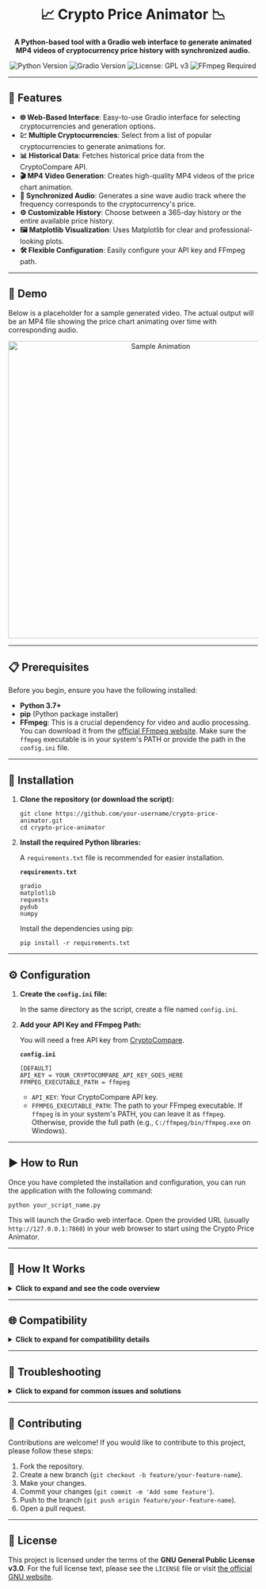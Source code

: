 <h1 align="center">📈 Crypto Price Animator 📉</h1>

<p align="center">
  <strong>A Python-based tool with a Gradio web interface to generate animated MP4 videos of cryptocurrency price history with synchronized audio.</strong>
</p>

<p align="center">
  <img src="https://img.shields.io/badge/Python-3.7%2B-blue?style=for-the-badge&logo=python" alt="Python Version">
  <img src="https://img.shields.io/badge/Gradio-4.x-orange?style=for-the-badge&logo=gradio" alt="Gradio Version">
  <img src="https://img.shields.io/badge/License-GPLv3-blue.svg?style=for-the-badge" alt="License: GPL v3">
  <img src="https://img.shields.io/badge/FFmpeg-Required-red?style=for-the-badge&logo=ffmpeg" alt="FFmpeg Required">
</p>

<hr>

<h2>🌟 Features</h2>
<ul>
  <li><strong>🌐 Web-Based Interface</strong>: Easy-to-use Gradio interface for selecting cryptocurrencies and generation options.</li>
  <li><strong>💹 Multiple Cryptocurrencies</strong>: Select from a list of popular cryptocurrencies to generate animations for.</li>
  <li><strong>📊 Historical Data</strong>: Fetches historical price data from the CryptoCompare API.</li>
  <li><strong>🎬 MP4 Video Generation</strong>: Creates high-quality MP4 videos of the price chart animation.</li>
  <li><strong>🎵 Synchronized Audio</strong>: Generates a sine wave audio track where the frequency corresponds to the cryptocurrency's price.</li>
  <li><strong>⚙️ Customizable History</strong>: Choose between a 365-day history or the entire available price history.</li>
  <li><strong>🖼️ Matplotlib Visualization</strong>: Uses Matplotlib for clear and professional-looking plots.</li>
  <li><strong>🛠️ Flexible Configuration</strong>: Easily configure your API key and FFmpeg path.</li>
</ul>

<hr>

<h2>🎥 Demo</h2>
<p>Below is a placeholder for a sample generated video. The actual output will be an MP4 file showing the price chart animating over time with corresponding audio.</p>

<p align="center">
  <img src="https://i.imgur.com/SAMPLE.gif" alt="Sample Animation" width="600">
</p>

<hr>

<h2>📋 Prerequisites</h2>
<p>Before you begin, ensure you have the following installed:</p>
<ul>
  <li><strong>Python 3.7+</strong></li>
  <li><strong>pip</strong> (Python package installer)</li>
  <li><strong>FFmpeg</strong>: This is a crucial dependency for video and audio processing. You can download it from the <a href="https://ffmpeg.org/download.html">official FFmpeg website</a>. Make sure the <code>ffmpeg</code> executable is in your system's PATH or provide the path in the <code>config.ini</code> file.</li>
</ul>

<hr>

<h2>🚀 Installation</h2>
<ol>
  <li>
    <strong>Clone the repository (or download the script):</strong>
    <pre><code>git clone https://github.com/your-username/crypto-price-animator.git
cd crypto-price-animator</code></pre>
  </li>
  <li>
    <strong>Install the required Python libraries:</strong>
    <p>A <code>requirements.txt</code> file is recommended for easier installation.</p>
    <strong><code>requirements.txt</code></strong>
    <pre><code>gradio
matplotlib
requests
pydub
numpy</code></pre>
    <p>Install the dependencies using pip:</p>
    <pre><code>pip install -r requirements.txt</code></pre>
  </li>
</ol>

<hr>

<h2>⚙️ Configuration</h2>
<ol>
  <li>
    <strong>Create the <code>config.ini</code> file:</strong>
    <p>In the same directory as the script, create a file named <code>config.ini</code>.</p>
  </li>
  <li>
    <strong>Add your API Key and FFmpeg Path:</strong>
    <p>You will need a free API key from <a href="https://min-api.cryptocompare.com/">CryptoCompare</a>.</p>
    <strong><code>config.ini</code></strong>
    <pre><code>[DEFAULT]
API_KEY = YOUR_CRYPTOCOMPARE_API_KEY_GOES_HERE
FFMPEG_EXECUTABLE_PATH = ffmpeg</code></pre>
    <ul>
      <li><code>API_KEY</code>: Your CryptoCompare API key.</li>
      <li><code>FFMPEG_EXECUTABLE_PATH</code>: The path to your FFmpeg executable. If <code>ffmpeg</code> is in your system's PATH, you can leave it as <code>ffmpeg</code>. Otherwise, provide the full path (e.g., <code>C:/ffmpeg/bin/ffmpeg.exe</code> on Windows).</li>
    </ul>
  </li>
</ol>

<hr>

<h2>▶️ How to Run</h2>
<p>Once you have completed the installation and configuration, you can run the application with the following command:</p>
<pre><code>python your_script_name.py</code></pre>
<p>This will launch the Gradio web interface. Open the provided URL (usually <code>http://127.0.0.1:7860</code>) in your web browser to start using the Crypto Price Animator.</p>

<hr>

<h2>🧠 How It Works</h2>
<details>
  <summary><strong>Click to expand and see the code overview</strong></summary>
  <ul>
    <li><code>fetch_crypto_data</code>: This function connects to the CryptoCompare API to download historical daily price data for a specified cryptocurrency.</li>
    <li><code>_generate_single_crypto_mp4</code>: This is the core function for generating a single video. It performs the following steps:
      <ol>
        <li>Fetches the crypto data using <code>fetch_crypto_data</code>.</li>
        <li>Uses Matplotlib to generate individual frames of the price chart animation.</li>
        <li>Utilizes <code>pydub</code> to synthesize a sine wave audio track where the pitch is mapped to the price.</li>
        <li>Calls the FFmpeg command-line tool to stitch the frames and the audio together into an MP4 video.</li>
      </ol>
    </li>
    <li><code>generate_animations_for_gallery</code>: This function serves as a wrapper for the Gradio interface. It iterates through the selected cryptocurrencies and calls <code>_generate_single_crypto_mp4</code> for each, yielding status updates to the UI.</li>
    <li><strong>Gradio Interface</strong>: The script uses the Gradio library to create an interactive web-based user interface, allowing users to easily select their desired options and generate the animations.</li>
  </ul>
</details>

<hr>

<h2>🌐 Compatibility</h2>
<details>
  <summary><strong>Click to expand for compatibility details</strong></summary>
  <h3>Operating Systems</h3>
  <p>This script is designed to be cross-platform and should work on the following operating systems, provided Python and FFmpeg are installed and configured correctly:</p>
  <ul>
    <li><strong>Windows</strong>: The script includes a check for Windows to suppress the console window when running FFmpeg.</li>
    <li><strong>macOS</strong>: Fully compatible.</li>
    <li><strong>Linux</strong>: Fully compatible.</li>
  </ul>
  <h3>Browsers</h3>
  <p>The Gradio interface is web-based and is compatible with modern web browsers, including:</p>
  <ul>
    <li>Google Chrome</li>
    <li>Mozilla Firefox</li>
    <li>Safari</li>
    <li>Microsoft Edge</li>
  </ul>
  <h3>FFmpeg</h3>
  <p>The most common compatibility issue is with the FFmpeg executable path. The script first checks for the path specified in <code>config.ini</code>. If that path is invalid or not provided, it falls back to trying to use <code>ffmpeg</code> from the system's PATH.</p>
  <strong>To ensure compatibility:</strong>
  <ul>
    <li><strong>Recommended</strong>: Add the directory containing <code>ffmpeg</code> to your system's PATH environment variable.</li>
    <li><strong>Alternative</strong>: Provide the full, direct path to the <code>ffmpeg</code> executable in the <code>config.ini</code> file.</li>
  </ul>
</details>

<hr>

<h2>🔧 Troubleshooting</h2>
<details>
  <summary><strong>Click to expand for common issues and solutions</strong></summary>
  <ul>
    <li><strong><code>CRITICAL: config.ini not found</code></strong>: Ensure you have created the <code>config.ini</code> file in the same directory as the Python script.</li>
    <li><strong><code>CRITICAL: API_KEY is not set in config.ini</code></strong>: Make sure you have added your CryptoCompare API key to the <code>config.ini</code> file.</li>
    <li><strong>Video generation fails or FFmpeg error</strong>: This is likely due to an incorrect FFmpeg path. Double-check the <code>FFMPEG_EXECUTABLE_PATH</code> in your <code>config.ini</code> or ensure <code>ffmpeg</code> is in your system's PATH.</li>
    <li><strong><code>requests.exceptions.RequestException</code></strong>: This indicates a problem with the API request. Check your internet connection and ensure the CryptoCompare API is accessible.</li>
    <li><strong>Slow performance with "Fetch all available history"</strong>: This option can download a large amount of data and take a significant amount of time and resources to process. This is expected behavior.</li>
  </ul>
</details>

<hr>

<h2>🤝 Contributing</h2>
<p>Contributions are welcome! If you would like to contribute to this project, please follow these steps:</p>
<ol>
  <li>Fork the repository.</li>
  <li>Create a new branch (<code>git checkout -b feature/your-feature-name</code>).</li>
  <li>Make your changes.</li>
  <li>Commit your changes (<code>git commit -m 'Add some feature'</code>).</li>
  <li>Push to the branch (<code>git push origin feature/your-feature-name</code>).</li>
  <li>Open a pull request.</li>
</ol>

<hr>

<h2>📜 License</h2>
<p>This project is licensed under the terms of the <strong>GNU General Public License v3.0</strong>. For the full license text, please see the <code>LICENSE</code> file or visit <a href="https://www.gnu.org/licenses/gpl-3.0.html" target="_blank" rel="noopener noreferrer">the official GNU website</a>.</p>

